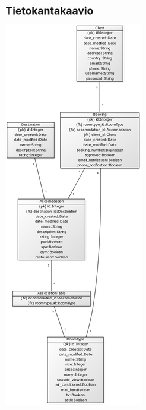 # Tietokantakaavio


![Tietokantakaavio](https://github.com/heidihas/Kaukokaipuu/blob/master/documentation/tietokantakaavio_16.6..jpg)
